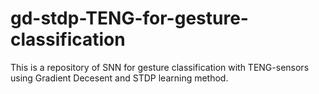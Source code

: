 # gd-stdp-TENG-for-gesture-classification
This is a repository of SNN for gesture classification with TENG-sensors using Gradient Decesent and STDP learning method.
